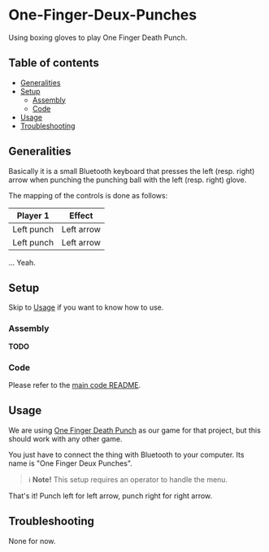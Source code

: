# One-Finger-Deux-Punches
Using boxing gloves to play One Finger Death Punch.

## Table of contents
- [Generalities](#generalities)
- [Setup](#setup)
  * [Assembly](#assembly)
  * [Code](#code)
- [Usage](#usage)
- [Troubleshooting](#troubleshooting)

## Generalities
Basically it is a small Bluetooth keyboard that presses the left (resp. right) arrow when punching the punching ball with the left (resp. right) glove.

The mapping of the controls is done as follows:

| Player 1   | Effect     |
|------------|------------|
| Left punch | Left arrow |
| Left punch | Left arrow |

... Yeah.

## Setup
Skip to [Usage](#usage) if you want to know how to use.

### Assembly
**TODO**

### Code
Please refer to the [main code README](./main/README.md).

## Usage
We are using [One Finger Death Punch](https://store.steampowered.com/app/264200/One_Finger_Death_Punch/) as our game for that project, but this should work with any other game.

You just have to connect the thing with Bluetooth to your computer. Its name is "One Finger Deux Punches".

> :information_source: **Note!** This setup requires an operator to handle the menu.

That's it! Punch left for left arrow, punch right for right arrow.

## Troubleshooting
None for now.
